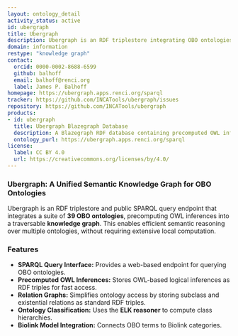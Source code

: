 ```yaml
---
layout: ontology_detail
activity_status: active
id: ubergraph
title: Ubergraph
description: Ubergraph is an RDF triplestore integrating OBO ontologies into a unified semantic graph
domain: information
restype: "knowledge graph"
contact:
  orcid: 0000-0002-8688-6599
  github: balhoff
  email: balhoff@renci.org
  label: James P. Balhoff
homepage: https://ubergraph.apps.renci.org/sparql
tracker: https://github.com/INCATools/ubergraph/issues
repository: https://github.com/INCATools/ubergraph
products:
- id: ubergraph
  title: Ubergraph Blazegraph Database
  description: A Blazegraph RDF database containing precomputed OWL inferences for OBO ontologies
  ontology_purl: https://ubergraph.apps.renci.org/sparql
license:
  label: CC BY 4.0
  url: https://creativecommons.org/licenses/by/4.0/
---
```


### Ubergraph: A Unified Semantic Knowledge Graph for OBO Ontologies

Ubergraph is an RDF triplestore and public SPARQL query endpoint that integrates a suite of **39 OBO ontologies**, precomputing OWL inferences into a traversable **knowledge graph**. This enables efficient semantic reasoning over multiple ontologies, without requiring extensive local computation.

### Features
- **SPARQL Query Interface:** Provides a web-based endpoint for querying OBO ontologies.
- **Precomputed OWL Inferences:** Stores OWL-based logical inferences as RDF triples for fast access.
- **Relation Graphs:** Simplifies ontology access by storing subclass and existential relations as standard RDF triples.
- **Ontology Classification:** Uses the **ELK reasoner** to compute class hierarchies.
- **Biolink Model Integration:** Connects OBO terms to Biolink categories.

